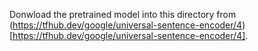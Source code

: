 
Donwload the pretrained model into this directory from (https://tfhub.dev/google/universal-sentence-encoder/4)[https://tfhub.dev/google/universal-sentence-encoder/4].
